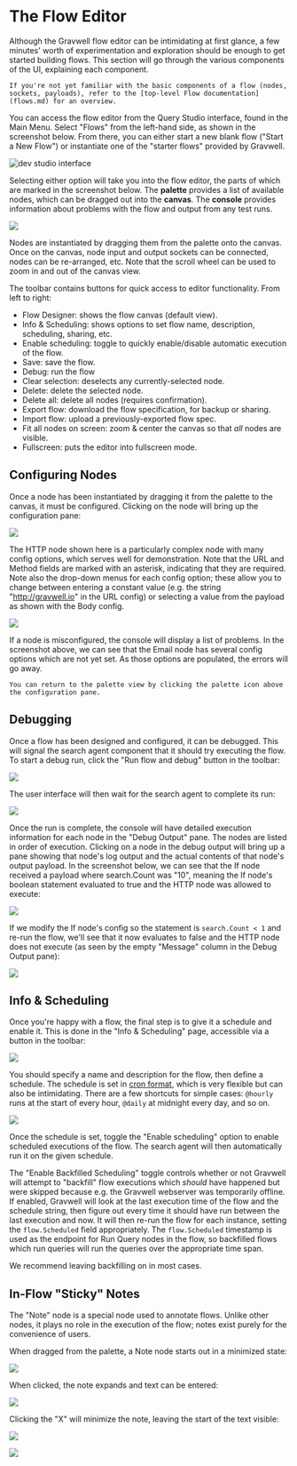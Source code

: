 # The Flow Editor

Although the Gravwell flow editor can be intimidating at first glance, a few minutes' worth of experimentation and exploration should be enough to get started building flows. This section will go through the various components of the UI, explaining each component.

```{note}
If you're not yet familiar with the basic components of a flow (nodes, sockets, payloads), refer to the [top-level Flow documentation](flows.md) for an overview.
```

You can access the flow editor from the Query Studio interface, found in the Main Menu. Select "Flows" from the left-hand side, as shown in the screenshot below. From there, you can either start a new blank flow ("Start a New Flow") or instantiate one of the "starter flows" provided by Gravwell.

![dev studio interface](dev-studio.png)

Selecting either option will take you into the flow editor, the parts of which are marked in the screenshot below. The **palette** provides a list of available nodes, which can be dragged out into the **canvas**. The **console** provides information about problems with the flow and output from any test runs.

![](editor.png)

Nodes are instantiated by dragging them from the palette onto the canvas. Once on the canvas, node input and output sockets can be connected, nodes can be re-arranged, etc. Note that the scroll wheel can be used to zoom in and out of the canvas view.

The toolbar contains buttons for quick access to editor functionality. From left to right:

* Flow Designer: shows the flow canvas (default view).
* Info & Scheduling: shows options to set flow name, description, scheduling, sharing, etc.
* Enable scheduling: toggle to quickly enable/disable automatic execution of the flow.
* Save: save the flow.
* Debug: run the flow
* Clear selection: deselects any currently-selected node.
* Delete: delete the selected node.
* Delete all: delete all nodes (requires confirmation).
* Export flow: download the flow specification, for backup or sharing.
* Import flow: upload a previously-exported flow spec.
* Fit all nodes on screen: zoom & center the canvas so that *all* nodes are visible.
* Fullscreen: puts the editor into fullscreen mode.

## Configuring Nodes

Once a node has been instantiated by dragging it from the palette to the canvas, it must be configured. Clicking on the node will bring up the configuration pane:

![](node-config.png)

The HTTP node shown here is a particularly complex node with many config options, which serves well for demonstration. Note that the URL and Method fields are marked with an asterisk, indicating that they are required. Note also the drop-down menus for each config option; these allow you to change between entering a constant value (e.g. the string "http://gravwell.io" in the URL config) or selecting a value from the payload as shown with the Body config.

![](parse-errors.png)

If a node is misconfigured, the console will display a list of problems. In the screenshot above, we can see that the Email node has several config options which are not yet set. As those options are populated, the errors will go away.

```{note}
You can return to the palette view by clicking the palette icon above the configuration pane.
```

## Debugging

Once a flow has been designed and configured, it can be debugged. This will signal the search agent component that it should try executing the flow. To start a debug run, click the "Run flow and debug" button in the toolbar:

![](run-debug.png)

The user interface will then wait for the search agent to complete its run:

![](debug.png)

Once the run is complete, the console will have detailed execution information for each node in the "Debug Output" pane. The nodes are listed in order of execution. Clicking on a node in the debug output will bring up a pane showing that node's log output and the actual contents of that node's output payload. In the screenshot below, we can see that the If node received a payload where search.Count was "10", meaning the If node's boolean statement evaluated to true and the HTTP node was allowed to execute:

![](debug-if-payload.png)

If we modify the If node's config so the statement is `search.Count < 1` and re-run the flow, we'll see that it now evaluates to false and the HTTP node does not execute (as seen by the empty "Message" column in the Debug Output pane):

![](debug-if-false.png)

## Info & Scheduling

Once you're happy with a flow, the final step is to give it a schedule and enable it. This is done in the "Info & Scheduling" page, accessible via a button in the toolbar:

![](scheduling-button.png)

You should specify a name and description for the flow, then define a schedule. The schedule is set in [cron format](https://cron.help/), which is very flexible but can also be intimidating. There are a few shortcuts for simple cases: `@hourly` runs at the start of every hour, `@daily` at midnight every day, and so on.

![](scheduling.png)

Once the schedule is set, toggle the "Enable scheduling" option to enable scheduled executions of the flow. The search agent will then automatically run it on the given schedule.

The "Enable Backfilled Scheduling" toggle controls whether or not Gravwell will attempt to "backfill" flow executions which *should* have happened but were skipped because e.g. the Gravwell webserver was temporarily offline. If enabled, Gravwell will look at the last execution time of the flow and the schedule string, then figure out every time it should have run between the last execution and now. It will then re-run the flow for each instance, setting the `flow.Scheduled` field appropriately. The `flow.Scheduled` timestamp is used as the endpoint for Run Query nodes in the flow, so backfilled flows which run queries will run the queries over the appropriate time span.

We recommend leaving backfilling on in most cases.

## In-Flow "Sticky" Notes

The "Note" node is a special node used to annotate flows. Unlike other nodes, it plays no role in the execution of the flow; notes exist purely for the convenience of users.

When dragged from the palette, a Note node starts out in a minimized state:

![](note-minimized.png)

When clicked, the note expands and text can be entered:

![](note-open.png)

Clicking the "X" will minimize the note, leaving the start of the text visible:

![](note-minimized-2.png)

![](notes-multiple.png)
